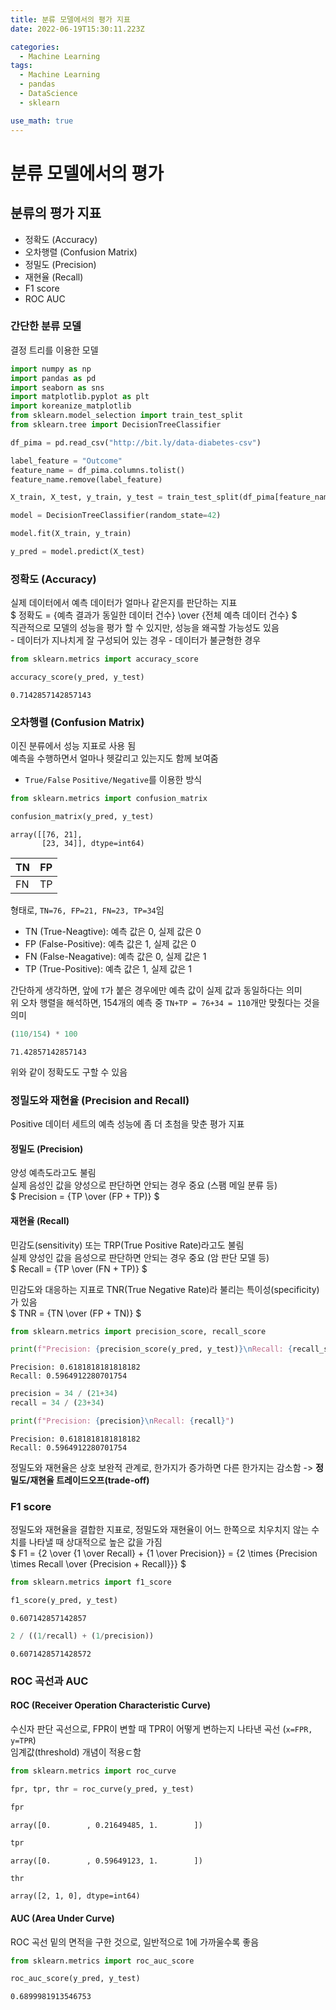 ```yaml
---
title: 분류 모델에서의 평가 지표
date: 2022-06-19T15:30:11.223Z

categories:
  - Machine Learning
tags:
  - Machine Learning
  - pandas
  - DataScience
  - sklearn

use_math: true
---
```


# 분류 모델에서의 평가
## 분류의 평가 지표
- 정확도 (Accuracy)
- 오차행렬 (Confusion Matrix)
- 정밀도 (Precision)
- 재현율 (Recall)
- F1 score
- ROC AUC

### 간단한 분류 모델
결정 트리를 이용한 모델


```python
import numpy as np
import pandas as pd
import seaborn as sns
import matplotlib.pyplot as plt
import koreanize_matplotlib
from sklearn.model_selection import train_test_split
from sklearn.tree import DecisionTreeClassifier
```


```python
df_pima = pd.read_csv("http://bit.ly/data-diabetes-csv")

label_feature = "Outcome"
feature_name = df_pima.columns.tolist()
feature_name.remove(label_feature)

X_train, X_test, y_train, y_test = train_test_split(df_pima[feature_name], df_pima[label_feature], test_size=0.2, shuffle=False, random_state=42)

model = DecisionTreeClassifier(random_state=42)

model.fit(X_train, y_train)

y_pred = model.predict(X_test)
```

### 정확도 (Accuracy)
실제 데이터에서 예측 데이터가 얼마나 같은지를 판단하는 지표  
$ 정확도 = {예측 결과가 동일한 데이터 건수} \over {전체 예측 데이터 건수} $  
직관적으로 모델의 성능을 평가 할 수 있지만, 성능을 왜곡할 가능성도 있음  
    - 데이터가 지나치게 잘 구성되어 있는 경우
    - 데이터가 불균형한 경우



```python
from sklearn.metrics import accuracy_score

accuracy_score(y_pred, y_test)
```




    0.7142857142857143



### 오차행렬 (Confusion Matrix)
이진 분류에서 성능 지표로 사용 됨  
예측을 수행하면서 얼마나 헷갈리고 있는지도 함께 보여줌  
- `True/False` `Positive/Negative`를 이용한 방식


```python
from sklearn.metrics import confusion_matrix

confusion_matrix(y_pred, y_test)
```




    array([[76, 21],
           [23, 34]], dtype=int64)



| TN | FP |
| --- | --- |
| FN | TP |

형태로, `TN=76, FP=21, FN=23, TP=34`임  
- TN (True-Neagtive): 예측 값은 0, 실제 값은 0
- FP (False-Positive): 예측 값은 1, 실제 값은 0
- FN (False-Neagative): 예측 값은 0, 실제 값은 1
- TP (True-Positive): 예측 값은 1, 실제 값은 1

간단하게 생각하면, 앞에 `T`가 붙은 경우에만 예측 값이 실제 값과 동일하다는 의미  
위 오차 행렬을 해석하면, 154개의 예측 중 `TN+TP = 76+34 = 110`개만 맞췄다는 것을 의미


```python
(110/154) * 100
```




    71.42857142857143



위와 같이 정확도도 구할 수 있음

### 정밀도와 재현율 (Precision and Recall)
Positive 데이터 세트의 예측 성능에 좀 더 초첨을 맞춘 평가 지표  
#### 정밀도 (Precision)
양성 예측도라고도 불림  
실제 음성인 값을 양성으로 판단하면 안되는 경우 중요 (스팸 메일 분류 등)  
$ Precision = {TP \over (FP + TP)} $

#### 재현율 (Recall)
민감도(sensitivity) 또는 TRP(True Positive Rate)라고도 불림  
실제 양성인 값을 음성으로 판단하면 안되는 경우 중요 (암 판단 모델 등)  
$ Recall = {TP \over (FN + TP)} $  

민감도와 대응하는 지표로 TNR(True Negative Rate)라 불리는 특이성(specificity)가 있음  
$ TNR = {TN \over (FP + TN)} $


```python
from sklearn.metrics import precision_score, recall_score

print(f"Precision: {precision_score(y_pred, y_test)}\nRecall: {recall_score(y_pred, y_test)}")
```

    Precision: 0.6181818181818182
    Recall: 0.5964912280701754
    


```python
precision = 34 / (21+34)
recall = 34 / (23+34)

print(f"Precision: {precision}\nRecall: {recall}")
```

    Precision: 0.6181818181818182
    Recall: 0.5964912280701754
    

정밀도와 재현율은 상호 보완적 관계로, 한가지가 증가하면 다른 한가지는 감소함 -> **정밀도/재현율 트레이드오프(trade-off)**

### F1 score
정밀도와 재현율을 결합한 지표로, 정밀도와 재현율이 어느 한쪽으로 치우치지 않는 수치를 나타낼 때 상대적으로 높은 값을 가짐  
$ F1 = {2 \over {1 \over Recall} + {1 \over Precision}} = {2 \times {Precision \times Recall \over {Precision + Recall}}} $


```python
from sklearn.metrics import f1_score

f1_score(y_pred, y_test)
```




    0.607142857142857




```python
2 / ((1/recall) + (1/precision))
```




    0.6071428571428572



### ROC 곡선과 AUC
#### ROC (Receiver Operation Characteristic Curve)
수신자 판단 곡선으로, FPR이 변할 때 TPR이 어떻게 변하는지 나타낸 곡선 (`x=FPR, y=TPR`)  
임계값(threshold) 개념이 적용ㄷ함


```python
from sklearn.metrics import roc_curve

fpr, tpr, thr = roc_curve(y_pred, y_test)
```


```python
fpr
```




    array([0.        , 0.21649485, 1.        ])




```python
tpr
```




    array([0.        , 0.59649123, 1.        ])




```python
thr
```




    array([2, 1, 0], dtype=int64)



#### AUC (Area Under Curve)
ROC 곡선 밑의 면적을 구한 것으로, 일반적으로 1에 가까울수록 좋음


```python
from sklearn.metrics import roc_auc_score

roc_auc_score(y_pred, y_test)
```




    0.6899981913546753



